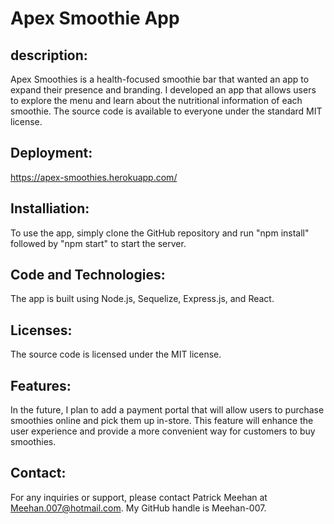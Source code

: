 # Apex Smoothie App

## description:
Apex Smoothies is a health-focused smoothie bar that wanted an app to expand their presence and branding. I developed an app that allows users to explore the menu and learn about the nutritional information of each smoothie. The source code is available to everyone under the standard MIT license.

## Deployment:
https://apex-smoothies.herokuapp.com/

## Installiation:
To use the app, simply clone the GitHub repository and run "npm install" followed by "npm start" to start the server.

## Code and Technologies:
The app is built using Node.js, Sequelize, Express.js, and React.

## Licenses:
The source code is licensed under the MIT license.

## Features:
In the future, I plan to add a payment portal that will allow users to purchase smoothies online and pick them up in-store. This feature will enhance the user experience and provide a more convenient way for customers to buy smoothies.

## Contact:
For any inquiries or support, please contact Patrick Meehan at Meehan.007@hotmail.com. My GitHub handle is Meehan-007.